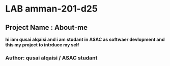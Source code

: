 
# LAB amman-201-d25

## Project Name : About-me

**hi iam qusai alqaisi and i am studant in ASAC as softwaer devlopment and this my project to intrduce my self**

### Author: qusai alqaisi / ASAC studant 
